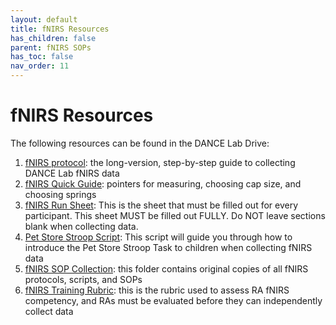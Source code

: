 ```yaml
---
layout: default
title: fNIRS Resources
has_children: false
parent: fNIRS SOPs
has_toc: false
nav_order: 11
---
```


# fNIRS Resources

The following resources can be found in the DANCE Lab Drive: 

1. [fNIRS protocol](https://docs.google.com/document/d/1NaY5PHug-fxmXhvdC5tfyTuezJjUJTjSi-ywSgYoM0c/edit?usp=sharing): the long-version, step-by-step guide to collecting DANCE Lab fNIRS data
2. [fNIRS Quick Guide](https://docs.google.com/document/d/1TRRFmuSI-9YG-RJjsiX1_3-NPHP1ObMjAtWsD4TdrCQ/edit?usp=sharing): pointers for measuring, choosing cap size, and choosing springs
3. [fNIRS Run Sheet](https://docs.google.com/document/d/1fcRvpEBTaAPpj6JfiY-YMB9vAcc-Cb1iEa_KsbjfAf0/edit?tab=t.0): This is the sheet that must be filled out for every participant. This sheet MUST be filled out FULLY. Do NOT leave sections blank when collecting data.
4. [Pet Store Stroop Script](https://docs.google.com/document/d/1B3P6SI-0-BUaed7A3vx5PrDGyfMyuAVbALxzx4gsPso/edit?tab=t.0#heading=h.mmniui8umnxs): This script will guide you through how to introduce the Pet Store Stroop Task to children when collecting fNIRS data
5. [fNIRS SOP Collection](https://drive.google.com/drive/folders/1bJeYDBXjKn9TenocR24nVK_wIFZWcl4K?dmr=1&ec=wgc-drive-globalnav-goto): this folder contains original copies of all fNIRS protocols, scripts, and SOPs 
6. [fNIRS Training Rubric](https://docs.google.com/document/d/1pkP81NdA28miadirNdQlSYtA4JvxsitJlXVzzJpVgFM/edit?tab=t.0): this is the rubric used to assess RA fNIRS competency, and RAs must be evaluated before they can independently collect data